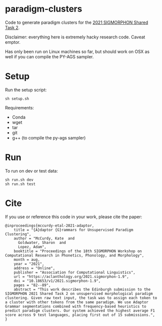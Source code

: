 # paradigm-clusters

Code to generate paradigm clusters for the [2021 SIGMORPHON Shared Task 2](https://github.com/sigmorphon/2021Task2).

Disclaimer: everything here is extremely hacky research code. Caveat emptor.

Has only been run on Linux machines so far, but should work on OSX as well if you can compile the PY-AGS sampler.

# Setup

Run the setup script:

```
sh setup.sh
```

Requirements:

- Conda
- wget 
- tar
- git
- g++ (to compile the py-ags sampler)

# Run

To run on dev or test data:

```
sh run.sh dev
sh run.sh test
```

# Cite

If you use or reference this code in your work, please cite the paper:

```
@inproceedings{mccurdy-etal-2021-adaptor,
    title = "{A}daptor {G}rammars for Unsupervised Paradigm Clustering",
    author = "McCurdy, Kate  and
      Goldwater, Sharon  and
      Lopez, Adam",
    booktitle = "Proceedings of the 18th SIGMORPHON Workshop on Computational Research in Phonetics, Phonology, and Morphology",
    month = aug,
    year = "2021",
    address = "Online",
    publisher = "Association for Computational Linguistics",
    url = "https://aclanthology.org/2021.sigmorphon-1.9",
    doi = "10.18653/v1/2021.sigmorphon-1.9",
    pages = "82--89",
    abstract = "This work describes the Edinburgh submission to the SIGMORPHON 2021 Shared Task 2 on unsupervised morphological paradigm clustering. Given raw text input, the task was to assign each token to a cluster with other tokens from the same paradigm. We use Adaptor Grammar segmentations combined with frequency-based heuristics to predict paradigm clusters. Our system achieved the highest average F1 score across 9 test languages, placing first out of 15 submissions.",
}
```


